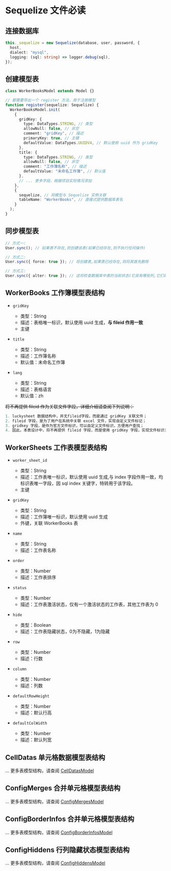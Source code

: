 # Sequelize 文件必读

## 连接数据库

```ts
this._sequelize = new Sequelize(database, user, password, {
  host,
  dialect: "mysql",
  logging: (sql: string) => logger.debug(sql),
});
```

## 创建模型表

```ts
class WorkerBooksModel extends Model {}

// 都需要导出一个 register 方法，用于注册模型
function register(sequelize: Sequelize) {
  WorkerBooksModel.init(
    {
      gridKey: {
        type: DataTypes.STRING, // 类型
        allowNull: false, // 非空
        comment: "gridKey", // 描述
        primaryKey: true, // 主键
        defaultValue: DataTypes.UUIDV4, // 默认使用 uuid 作为 gridKey
      },
      title: {
        type: DataTypes.STRING, // 类型
        allowNull: false, // 非空
        comment: "工作簿名称", // 描述
        defaultValue: "未命名工作簿", // 默认值
      },
      // ... 更多字段，根据项目实际情况添加
    },
    {
      sequelize, // 将模型与 Sequelize 实例关联
      tableName: "WorkerBooks", // 直接式提供数据库表名
    }
  );
}
```

## 同步模型表

```ts
// 方式一:
User.sync(); // 如果表不存在,则创建该表(如果已经存在,则不执行任何操作)

// 方式二:
User.sync({ force: true }); // 将创建表,如果表已经存在,则将其首先删除

// 方式三:
User.sync({ alter: true }); // 这将检查数据库中表的当前状态(它具有哪些列,它们的数据类型等),然后在表中进行必要的更改以使其与模型匹配.
```

## WorkerBooks 工作簿模型表结构

- `gridKey`
  - 类型：String
  - 描述：表格唯一标识，默认使用 uuid 生成，**与 fileid 作用一致**
  - 主键

- `title`
  - 类型：String
  - 描述：工作簿名称
  - 默认值：未命名工作簿

- `lang`
  - 类型：String
  - 描述：表格语言
  - 默认值：zh


~~将不再提供 fileid 作为关联文件字段，详细介绍请查阅下列说明：~~
```js
1. luckysheet 数据结构中，并无fileid字段，而是通过 gridKey 关联文件；
2. fileid 字段，是为了用户在系统中关联 excel 文件，实现自定义文件标记；
3. gridkey 字段，是作为官方文件标识，可以自定义文件标识，方便用户查找；
4. 因此，本表设计中，将不再提供 fileid 字段，而是使用 gridKey 字段，实现文件标识关联。
```

## WorkerSheets 工作表模型表结构

- `worker_sheet_id`
  - 类型：String
  - 描述：工作表唯一标识，默认使用 uuid 生成,与 index 字段作用一致，均标识表唯一字段，因 sql index 关键字，特转用于该字段。
  - 主键

- `gridKey`
  - 类型：String
  - 描述：工作簿唯一标识，默认使用 uuid 生成
  - 外键，关联 WorkerBooks 表

- `name`
  - 类型：String
  - 描述：工作表名称

- `order`
  - 类型：Number
  - 描述：工作表排序

- `status`
  - 类型：Number
  - 描述：工作表激活状态，仅有一个激活状态的工作表，其他工作表为 0

- `hide`
  - 类型：Boolean
  - 描述：工作表隐藏状态，0为不隐藏，1为隐藏

- `row`
  - 类型：Number
  - 描述：行数

- `column`
  - 类型：Number
  - 描述：列数

- `defaultRowHeight`
  - 类型：Number
  - 描述：默认行高

- `defaultColWidth`
  - 类型：Number
  - 描述：默认列宽

## CellDatas 单元格数据模型表结构

... 更多表模型结构，请查阅 [CellDatasModel](./Model/CellDatas.ts)

## ConfigMerges 合并单元格模型表结构
... 更多表模型结构，请查阅 [ConfigMergesModel](./Model/ConfigMerges.ts)

## ConfigBorderInfos 合并单元格模型表结构
... 更多表模型结构，请查阅 [ConfigBorderInfosModel](./Model/ConfigBorderInfos.ts)

## ConfigHiddens 行列隐藏状态模型表结构
... 更多表模型结构，请查阅 [ConfigHiddensModel](./Model/ConfigHiddens.ts)

